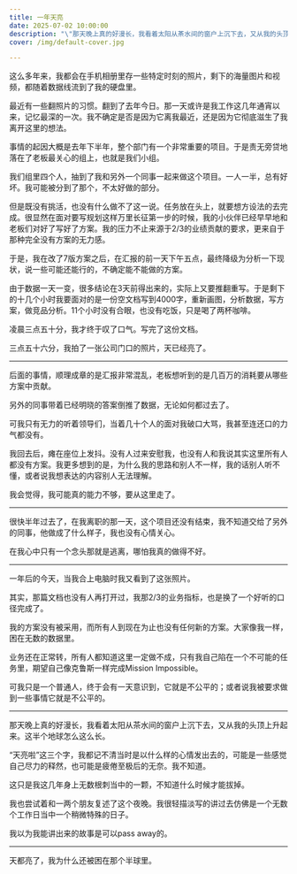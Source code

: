 ```yaml
---
title: 一年天亮
date: 2025-07-02 10:00:00
description: "\"那天晚上真的好漫长，我看着太阳从茶水间的窗户上沉下去，又从我的头顶上升起来。这半个地球怎么这么长。 \""
cover: /img/default-cover.jpg

---
```


这么多年来，我都会在手机相册里存一些特定时刻的照片，剩下的海量图片和视频，都随着数据线流到了我的硬盘里。

最近有一些翻照片的习惯。翻到了去年今日。那一天或许是我工作这几年通宵以来，记忆最深的一次。我不确定是否是因为它离我最近，还是因为它彻底滋生了我离开这里的想法。

事情的起因大概是去年下半年，整个部门有一个非常重要的项目。于是责无旁贷地落在了老板最关心的组上，也就是我们小组。

我们组里四个人，抽到了我和另外一个同事一起来做这个项目。一人一半，总有好坏。我可能被分到了那个，不太好做的部分。

但是既没有挑活，也没有什么做不了这一说。任务放在头上，就要想方设法的去完成。很显然在面对要写规划这样万里长征第一步的时候，我的小伙伴已经早早地和老板们对好了写好了方案。我的压力不止来源于2/3的业绩贡献的要求，更来自于那种完全没有方案的无力感。

于是，我在改了7版方案之后，在汇报的前一天下午五点，最终降级为分析一下现状，说一些可能还能行的，不确定能不能做的方案。

由于数据一天一变，很多结论在3天前得出来的，实际上又要推翻重写。于是剩下的十几个小时我要面对的是一份空文档写到4000字，重新画图，分析数据，写方案，做竞品分析。11个小时没有合眼，也没有吃饭，只是喝了两杯咖啡。

凌晨三点五十分，我才终于叹了口气。写完了这份文档。

三点五十六分，我拍了一张公司门口的照片，天已经亮了。

---

后面的事情，顺理成章的是汇报非常混乱，老板想听到的是几百万的消耗要从哪些方案中贡献。

另外的同事带着已经明晓的答案倒推了数据，无论如何都过去了。

可我只有无力的听着领导们，当着几十个人的面对我破口大骂，我甚至连还口的力气都没有。

我回去后，瘫在座位上发抖。没有人过来安慰我，也没有人和我说其实这里所有人都没有方案。我更多想到的是，为什么我的思路和别人不一样，我的话别人听不懂，或者说我想表达的内容别人无法理解。

我会觉得，我可能真的能力不够，要从这里走了。

---

很快半年过去了，在我离职的那一天，这个项目还没有结束，我不知道交给了另外的同事，他做成了什么样子，我也没有心情关心。

在我心中只有一个念头那就是逃离，哪怕我真的做得不好。

---

一年后的今天，当我合上电脑时我又看到了这张照片。

其实，那篇文档也没有人再打开过，我那2/3的业务指标，也是换了一个好听的口径完成了。

我的方案没有被采用，而所有人到现在为止也没有任何新的方案。大家像我一样，困在无数的数据里。

业务还在正常转，所有人都知道这里一定做不成，只有我自己陷在一个不可能的任务里，期望自己像克鲁斯一样完成Mission Impossible。

可我只是一个普通人，终于会有一天意识到，它就是不公平的；或者说我被要求做到一些事情它就是不公平的。

---

那天晚上真的好漫长，我看着太阳从茶水间的窗户上沉下去，又从我的头顶上升起来。这半个地球怎么这么长。

“天亮啦”这三个字，我都记不清当时是以什么样的心情发出去的，可能是一些感觉自己尽力的释然，也可能是疲倦至极后的无奈。我不知道。

这只是我这几年身上无数根刺当中的一颗，不知道什么时候才能拔掉。

我也尝试着和一两个朋友复述了这个夜晚。我很轻描淡写的讲过去仿佛是一个无数个工作日当中一个稍微特殊的日子。

我以为我能讲出来的故事是可以pass away的。

---

天都亮了，我为什么还被困在那个半球里。